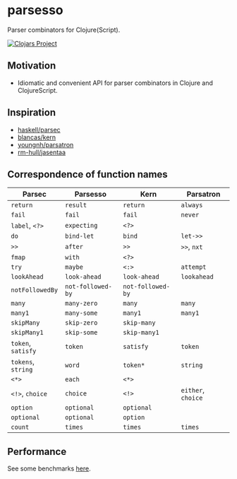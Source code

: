 # parsesso

Parser combinators for Clojure(Script).

[![Clojars Project](https://img.shields.io/clojars/v/com.github.strojure/parsesso.svg)](https://clojars.org/com.github.strojure/parsesso)

## Motivation

* Idiomatic and convenient API for parser combinators in Clojure and
  ClojureScript.

## Inspiration

* [haskell/parsec](https://github.com/haskell/parsec)
* [blancas/kern](https://github.com/blancas/kern)
* [youngnh/parsatron](https://github.com/youngnh/parsatron)
* [rm-hull/jasentaa](https://github.com/rm-hull/jasentaa)

## Correspondence of function names

| Parsec             | Parsesso          | Kern              | Parsatron          |
|--------------------|-------------------|-------------------|--------------------|
| `return`           | `result`          | `return`          | `always`           |
| `fail`             | `fail`            | `fail`            | `never`            |
| `label`, `<?>`     | `expecting`       | `<?>`             |                    |
| `do`               | `bind-let`        | `bind`            | `let->>`           |
| `>>`               | `after`           | `>>`              | `>>`, `nxt`        |
| `fmap`             | `with`            | `<?>`             |                    |
| `try`              | `maybe`           | `<:>`             | `attempt`          |
| `lookAhead`        | `look-ahead`      | `look-ahead`      | `lookahead`        |
| `notFollowedBy`    | `not-followed-by` | `not-followed-by` |                    |
| `many`             | `many-zero`       | `many`            | `many`             |
| `many1`            | `many-some`       | `many1`           | `many1`            |
| `skipMany`         | `skip-zero`       | `skip-many`       |                    |
| `skipMany1`        | `skip-some`       | `skip-many1`      |                    |
| `token`, `satisfy` | `token`           | `satisfy`         | `token`            |
| `tokens`, `string` | `word`            | `token*`          | `string`           |
| `<*>`              | `each`            | `<*>`             |                    |
| `<!>`, `choice`    | `choice`          | `<!>`             | `either`, `choice` |
| `option`           | `optional`        | `optional`        |                    |
| `optional`         | `optional`        | `option`          |                    |
| `count`            | `times`           | `times`           | `times`            |

## Performance

See some benchmarks [here](test/perf/bench.clj).
